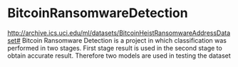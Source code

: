 # BitcoinRansomwareDetection
http://archive.ics.uci.edu/ml/datasets/BitcoinHeistRansomwareAddressDataset#
Bitcoin Ransomware Detection is a project in which classification was performed in two stages. First stage result is used in the second stage to obtain accurate result.
Therefore two models are used in testing the dataset
